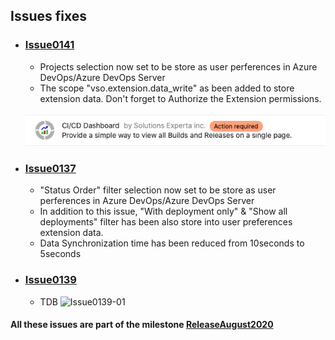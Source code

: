 ## Issues fixes

- ### [Issue0141](https://github.com/expertasolutions/VstsDashboard/issues/141)
  - Projects selection now set to be store as user perferences in Azure DevOps/Azure DevOps Server
  - The scope "vso.extension.data_write" as been added to store extension data. Don't forget to Authorize the Extension permissions.

  ![Issue0141-01](_ReleaseNotes/ReleaseAugust2020/Issue0141/Issue0141-01.png)

- ### [Issue0137](https://github.com/expertasolutions/VstsDashboard/issues/137)
  - "Status Order" filter selection now set to be store as user perferences in Azure DevOps/Azure DevOps Server
  - In addition to this issue, "With deployment only" & "Show all deployments" filter has been also store into user preferences extension data.
  - Data Synchronization time has been reduced from 10seconds to 5seconds

- ### [Issue0139](https://github.com/expertasolutions/VstsDashboard/issues/139)
  - TDB
  ![Issue0139-01](_ReleaseNotes/ReleaseAugust2020/Issue0139/Issue0139-01.png)

#### All these issues are part of the milestone [ReleaseAugust2020](https://github.com/expertasolutions/VstsDashboard/milestone/5)

